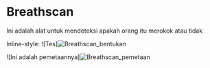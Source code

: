 # Breathscan
Ini adalah alat untuk mendeteksi apakah orang itu merokok atau tidak

Inline-style: 
![Tes]![Breathscan_bentukan](https://github.com/user-attachments/assets/1263ec8e-275b-49b3-b6f5-37b3f623e39c "Breathscan secara dalam")


![Ini adalah pemetaannya]![Breathscan_pemetaan](https://github.com/user-attachments/assets/717a5212-477d-43d1-ab8f-26356c2ef966)
